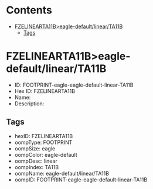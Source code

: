 



Contents
========

* [FZELINEARTA11B>eagle-default/linear/TA11B](#fzelinearta11beagle-defaultlinearta11b)
	* [Tags](#tags)

# FZELINEARTA11B>eagle-default/linear/TA11B

- ID: FOOTPRINT-eagle-eagle-default-linear-TA11B
- Hex ID: FZELINEARTA11B
- Name: 
- Description: 

## Tags

- hexID: FZELINEARTA11B
- oompType: FOOTPRINT
- oompSize: eagle
- oompColor: eagle-default
- oompDesc: linear
- oompIndex: TA11B
- oompName: eagle-default/linear/TA11B
- oompID: FOOTPRINT-eagle-eagle-default-linear-TA11B

